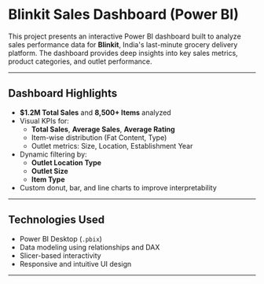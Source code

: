 #  Blinkit Sales Dashboard (Power BI)

This project presents an interactive Power BI dashboard built to analyze sales performance data for **Blinkit**, India's last-minute grocery delivery platform. The dashboard provides deep insights into key sales metrics, product categories, and outlet performance.


---

##  Dashboard Highlights

- **$1.2M Total Sales** and **8,500+ Items** analyzed
- Visual KPIs for:
  - **Total Sales**, **Average Sales**, **Average Rating**
  - Item-wise distribution (Fat Content, Type)
  - Outlet metrics: Size, Location, Establishment Year
- Dynamic filtering by:
  - **Outlet Location Type**
  - **Outlet Size**
  - **Item Type**
- Custom donut, bar, and line charts to improve interpretability

---

##  Technologies Used

- Power BI Desktop (`.pbix`)
- Data modeling using relationships and DAX
- Slicer-based interactivity
- Responsive and intuitive UI design

---


